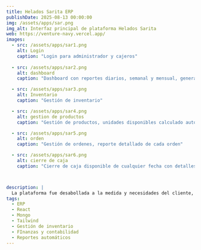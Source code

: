 ```yaml
---
title: Helados Sarita ERP  
publishDate: 2025-08-13 00:00:00  
img: /assets/apps/sar.png  
img_alt: Interfaz principal de plataforma Helados Sarita
web: https://venture-navy.vercel.app/
images:  
  - src: /assets/apps/sar1.png  
    alt: Login
    caption: "Login para administrador y cajeros"
    
  - src: /assets/apps/sar2.png  
    alt: dashboard
    caption: "Dashboard con reportes diarios, semanal y mensual, generador de reportes en excel y gráficas de ventas a traves del tiempo."

  - src: /assets/apps/sar3.png  
    alt: Inventario
    caption: "Gestión de inventario"

  - src: /assets/apps/sar4.png  
    alt: gestion de productos
    caption: "Gestión de productos, unidades disponibles calculado automáticamente dependiendo de ingredientes disponibles en el inventario"

  - src: /assets/apps/sar5.png  
    alt: orden
    caption: "Gestión de ordenes, reporte detallado de cada orden"

  - src: /assets/apps/sar6.png  
    alt: cierre de caja
    caption: "Cierre de caja disponible de cualquier fecha con detalles de ordenes y estado de resultado"



description: |
  La plataforma fue desabollada a la medida y necesidades del cliente, modular y escalable, sistema de gestión de inventario, gestión de productos, gestión de ordenes, reportes financieros
tags:  
  - ERP  
  - React  
  - Mongo
  - Tailwind
  - Gestión de inventario
  - FInanzas y contabilidad
  - Reportes automáticos
---
```

